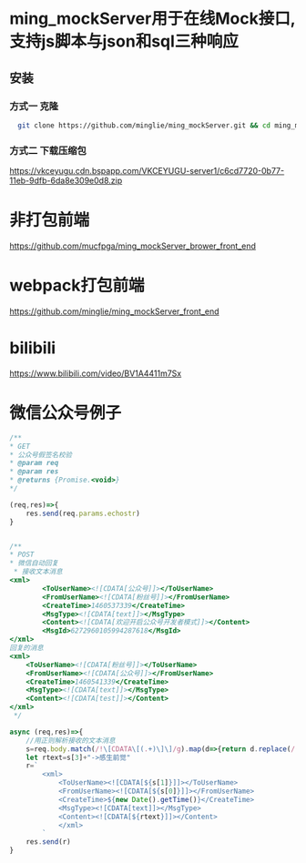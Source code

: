 # ming_mockServer用于在线Mock接口,支持js脚本与json和sql三种响应

## 安装

### 方式一 克隆
```bash
  git clone https://github.com/minglie/ming_mockServer.git && cd ming_mockServer && cnpm i && npm run start
```

### 方式二 下载压缩包

https://vkceyugu.cdn.bspapp.com/VKCEYUGU-server1/c6cd7720-0b77-11eb-9dfb-6da8e309e0d8.zip


# 非打包前端
https://github.com/mucfpga/ming_mockServer_brower_front_end


# webpack打包前端
https://github.com/minglie/ming_mockServer_front_end


# bilibili
https://www.bilibili.com/video/BV1A4411m7Sx

# 微信公众号例子

```javascript
/**
* GET
* 公众号假签名校验
* @param req
* @param res
* @returns {Promise.<void>}
*/

(req,res)=>{ 
    res.send(req.params.echostr)
}


/**
* POST
* 微信自动回复
 * 接收文本消息 
<xml>
        <ToUserName><![CDATA[公众号]]></ToUserName>
        <FromUserName><![CDATA[粉丝号]]></FromUserName>
        <CreateTime>1460537339</CreateTime>
        <MsgType><![CDATA[text]]></MsgType>
        <Content><![CDATA[欢迎开启公众号开发者模式]]></Content>
        <MsgId>6272960105994287618</MsgId>
</xml>
回复的消息
<xml>
    <ToUserName><![CDATA[粉丝号]]></ToUserName>
    <FromUserName><![CDATA[公众号]]></FromUserName>
    <CreateTime>1460541339</CreateTime>
    <MsgType><![CDATA[text]]></MsgType>
    <Content><![CDATA[test]]></Content>
</xml>
 */

async (req,res)=>{ 
    //用正则解析接收的文本消息
    s=req.body.match(/!\[CDATA\[(.+)\]\]/g).map(d=>{return d.replace(/(\]{2})|(!\[CDATA\[)/g,"")})
    let rtext=s[3]+"->感生前觉"
    r=`
        <xml>
            <ToUserName><![CDATA[${s[1]}]]></ToUserName>
            <FromUserName><![CDATA[${s[0]}]]></FromUserName>
            <CreateTime>${new Date().getTime()}</CreateTime>
            <MsgType><![CDATA[text]]></MsgType>
            <Content><![CDATA[${rtext}]]></Content>
            </xml>
        `
    res.send(r)
}
```
